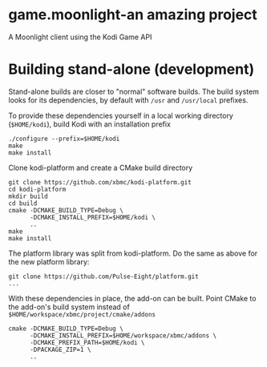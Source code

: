 # game.moonlight-an amazing project

A Moonlight client using the Kodi Game API

# Building stand-alone (development)

Stand-alone builds are closer to "normal" software builds. The build system looks for its dependencies, by default with `/usr` and `/usr/local` prefixes.

To provide these dependencies yourself in a local working directory (`$HOME/kodi`), build Kodi with an installation prefix

```shell
./configure --prefix=$HOME/kodi
make
make install
```

Clone kodi-platform and create a CMake build directory

```shell
git clone https://github.com/xbmc/kodi-platform.git
cd kodi-platform
mkdir build
cd build
cmake -DCMAKE_BUILD_TYPE=Debug \
      -DCMAKE_INSTALL_PREFIX=$HOME/kodi \
      ..
make
make install
```

The platform library was split from kodi-platform. Do the same as above for the new platform library:

```
git clone https://github.com/Pulse-Eight/platform.git
...
```

With these dependencies in place, the add-on can be built. Point CMake to the add-on's build system instead of `$HOME/workspace/xbmc/project/cmake/addons`

```shell
cmake -DCMAKE_BUILD_TYPE=Debug \
      -DCMAKE_INSTALL_PREFIX=$HOME/workspace/xbmc/addons \
      -DCMAKE_PREFIX_PATH=$HOME/kodi \
      -DPACKAGE_ZIP=1 \
      ..
```
